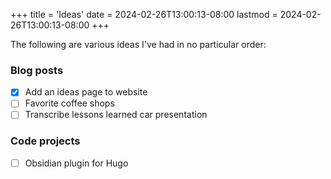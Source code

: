 +++
title = 'Ideas'
date = 2024-02-26T13:00:13-08:00
lastmod = 2024-02-26T13:00:13-08:00
+++

The following are various ideas I've had in no particular order:

### Blog posts
- [x] Add an ideas page to website
- [ ] Favorite coffee shops
- [ ] Transcribe lessons learned car presentation

### Code projects
- [ ] Obsidian plugin for Hugo
